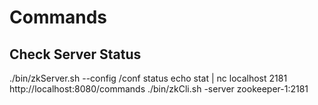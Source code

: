 # Commands

## Check Server Status
./bin/zkServer.sh --config /conf  status
echo stat | nc localhost 2181
http://localhost:8080/commands
./bin/zkCli.sh -server zookeeper-1:2181
